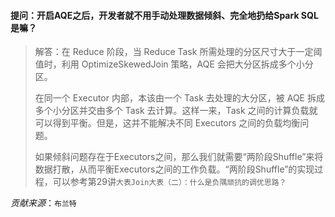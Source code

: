 #### 提问：开启AQE之后，开发者就不用手动处理数据倾斜、完全地扔给Spark SQL是嘛？

> 解答：在 Reduce 阶段，当 Reduce Task 所需处理的分区尺寸大于一定阈值时，利用 OptimizeSkewedJoin 策略，AQE 会把大分区拆成多个小分区。
> 
> 在同一个 Executor 内部，本该由一个 Task 去处理的大分区，被 AQE 拆成多个小分区并交由多个 Task 去计算。这样一来，Task 之间的计算负载就可以得到平衡。但是，这并不能解决不同 Executors 之间的负载均衡问题。
> 
> 如果倾斜问题存在于Executors之间，那么我们就需要“两阶段Shuffle”来将数据打散，从而平衡Executors之间的工作负载。“两阶段Shuffle”的实现过程，可以参考第29讲`大表Join大表（二）：什么是负隅顽抗的调优思路？`

*贡献来源*：`布兰特`
